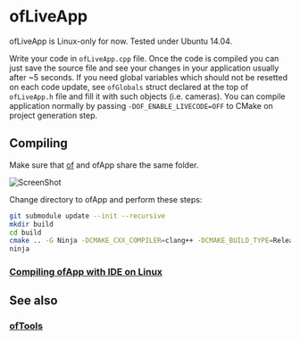 ofLiveApp
=========

ofLiveApp is Linux-only for now. Tested under Ubuntu 14.04.

Write your code in `ofLiveApp.cpp` file. Once the code is compiled you can just save the source file and see your changes in your application usually after ~5 seconds. If you need global variables which should not be resetted on each code update, see `ofGlobals` struct declared at the top of `ofLiveApp.h` file and fill it with such objects (i.e. cameras). You can compile application normally by passing `-DOF_ENABLE_LIVECODE=OFF` to CMake on project generation step.

Compiling
---------

Make sure that [of](https://github.com/ofnode/of) and ofApp share the same folder.

![ScreenShot](http://i.imgur.com/xTQQYv4.png)

Change directory to ofApp and perform these steps:

```bash
git submodule update --init --recursive
mkdir build
cd build
cmake .. -G Ninja -DCMAKE_CXX_COMPILER=clang++ -DCMAKE_BUILD_TYPE=Release
ninja
```

### [Compiling ofApp with IDE on Linux](https://github.com/ofnode/of/wiki/Compiling-ofApp-with-IDE-on-Linux)


See also
--------

### [ofTools](https://github.com/ofnode/ofTools)

